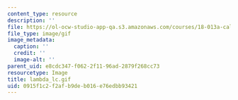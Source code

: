 ```yaml
---
content_type: resource
description: ''
file: https://ol-ocw-studio-app-qa.s3.amazonaws.com/courses/18-013a-calculus-with-applications-spring-2005/0915f1c2f2afb9deb016e76edbb93421_lambda_lc.gif
file_type: image/gif
image_metadata:
  caption: ''
  credit: ''
  image-alt: ''
parent_uid: e8cdc347-f062-2f11-96ad-2879f268cc73
resourcetype: Image
title: lambda_lc.gif
uid: 0915f1c2-f2af-b9de-b016-e76edbb93421
---
```

